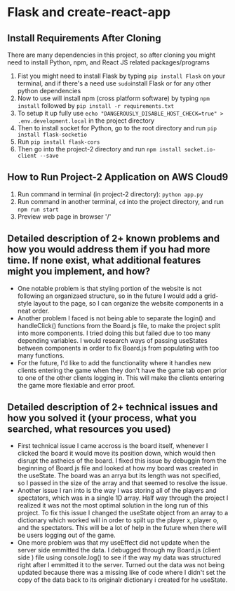 # Flask and create-react-app

## Install Requirements After Cloning
There are many dependencies in this project, so after cloning you might need to install Python, npm, and React JS related packages/programs
1. Fist you might need to install Flask by typing `pip install Flask` on your terminal, and if there's a need use `sudo`install Flask or for any other python dependencies
2. Now to use will install npm (cross platform software) by typing `npm install` followed by `pip install -r requirements.txt`
3. To setup it up fully use `echo "DANGEROUSLY_DISABLE_HOST_CHECK=true" > .env.development.local` in the project directory
4. Then to install socket for Python, go to the root directory and run `pip install flask-socketio` 
5. Run `pip install flask-cors`
6. Then go into the project-2 directory and run `npm install socket.io-client --save`

## How to Run Project-2 Application on AWS Cloud9 
1. Run command in terminal (in project-2 directory): `python app.py`
2. Run command in another terminal, `cd` into the project directory, and run `npm run start`
3. Preview web page in browser '/'

## Detailed description of 2+ known problems and how you would address them if you had more time. If none exist, what additional features might you implement, and how?
+ One notable problem is that styling portion of the website is not following an organizaed structure, so in the future I would add a grid-style layout to the page, so I can organize the website components in a neat order.
+ Another problem I faced is not being able to separate the login() and handleClick() functions from the Board.js file, to make the project split into more components. I tried doing this but failed due to too many depending variables. I would research ways of passing useStates between components in order to fix Board.js from populating with too many functions.
+ For the future, I'd like to add the functionality where it handles new clients entering the game when they don't have the game tab open prior to one of the other clients logging in. This will make the clients entering the game more flexiable and error proof.

## Detailed description of 2+ technical issues and how you solved it (your process, what you searched, what resources you used)
+ First technical issue I came accross is the board itself, whenever I clicked the board it would move its position down, which would then disrupt the astheics of the board. I fixed this issue by debuggin from the beginning of Board.js file and looked at how my board was created in the useState. The board was an arrya but its length was not specified, so I passed in the size of the array and that seemed to resolve the issue.
+ Another issue I ran into is the way I was storing all of the players and spectators, which was in a single 1D array. Half way through the project I realized it was not the most optimal solution in the long run of this project. To fix this issue I changed the useState object from an array to a dictionary which worked will in order to spilt up the player x, player o, and the spectators. This will be a lot of help in the future when there will be users logging out of the game.
+ One more problem was that my useEffect did not update when the server side emmitted the data. I debugged through my Board.js (client side ) file using console.log() to see if the way my data was structured right after I emmitted it to the server. Turned out the data was not being updated because there was a missing like of code where I didn't set the copy of the data back to its originalr dictionary i created for he useState.
